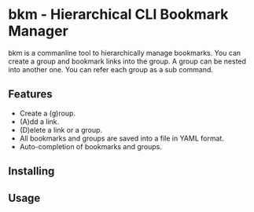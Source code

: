 # bkm - Hierarchical CLI Bookmark Manager

bkm is a commanline tool to hierarchically manage bookmarks. You can create a group and bookmark links into the group. A group can be nested into another one. You can refer each group as a sub command.

## Features

- Create a (g)roup.
- (A)dd a link.
- (D)elete a link or a group.
- All bookmarks and groups are saved into a file in YAML format.
- Auto-completion of bookmarks and groups.

## Installing



## Usage




